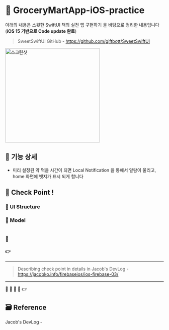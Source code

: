 # 🥬 GroceryMartApp-iOS-practice

아래의 내용은 스윗한 SwiftUI 책의 실전 앱 구현하기 을 바탕으로 정리한 내용입니다 (**iOS 15 기반으로 Code update 완료**)

> SweetSwiftUI GitHub - https://github.com/giftbott/SweetSwiftUI

<img height="300" alt="스크린샷" src="https://user-images.githubusercontent.com/21074282/78733721-31b66300-7981-11ea-84af-f5bc4fb7992d.png">

<!-- ! gif 스크린샷 -->

## 📌 기능 상세

- 미리 설정된 약 먹을 시간이 되면 Local Notification 을 통해서 알람이 울리고, home 화면에 뱃지가 표시 되게 합니다

<!-- ## 👉 Pod library -->

<!-- ### 🔷  -->

<!-- >  -->

<!-- #### 설치

`pod init`

```ruby

```

`pod install`
 -->

## 🔑 Check Point !

### 🔷 UI Structure

<!-- ! 스토리보드, 앱 구조 ppt 스샷 -->

### 🔷 Model

```swift

```

### 🔷

#### 👉

---

> Describing check point in details in Jacob's DevLog - https://jacobko.info/firebaseios/ios-firebase-03/

<!-- ## ❌ Error Check Point

### 🔶 -->

<!-- xcode Mark template -->

<!--
// MARK: IBOutlet
// MARK: LifeCycle
// MARK: Actions
// MARK: Methods
// MARK: Extensions
-->

<!-- <img width="300" alt="스크린샷" src=""> -->

---

🔶 🔷 📌 🔑 👉

## 🗃 Reference

Jacob's DevLog - []()
